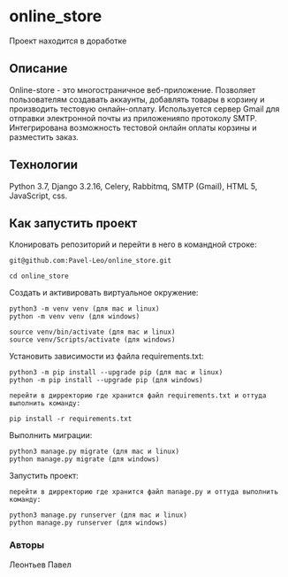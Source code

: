 # online_store
Проект находится в доработке

## Описание
Online-store - это многостраничное веб-приложение. 
Позволяет пользователям создавать аккаунты, добавлять товары в корзину и производить тестовую онлайн-оплату.
Используется сервер Gmail для отправки электронной почты из приложенияпо протоколу SMTP.
Интегрирована возможность тестовой онлайн оплаты корзины и разместить заказ.

## Технологии
Python 3.7,
Django 3.2.16,
Celery,
Rabbitmq,
SMTP (Gmail),
HTML 5,
JavaScript,
css.

## Как запустить проект

Клонировать репозиторий и перейти в него в командной строке:

```
git@github.com:Pavel-Leo/online_store.git
```

```
cd online_store
```

Cоздать и активировать виртуальное окружение:

```
python3 -m venv venv (для mac и linux)
python -m venv venv (для windows)
```

```
source venv/bin/activate (для mac и linux)
source venv/Scripts/activate (для windows)
```

Установить зависимости из файла requirements.txt:

```
python3 -m pip install --upgrade pip (для mac и linux)
python -m pip install --upgrade pip (для windows)
```

```
перейти в дирректорию где хранится файл requirements.txt и оттуда выполнить команду:

pip install -r requirements.txt
```

Выполнить миграции:

```
python3 manage.py migrate (для mac и linux)
python manage.py migrate (для windows)
```

Запустить проект:

```
перейти в дирректорию где хранится файл manage.py и оттуда выполнить команду:

python3 manage.py runserver (для mac и linux)
python manage.py runserver (для windows)
```
### Авторы
Леонтьев Павел
